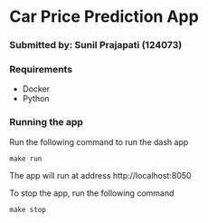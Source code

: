 # Car Price Prediction App

### Submitted by: Sunil Prajapati (124073)


### Requirements
- Docker
- Python


### Running the app

Run the following command to run the dash app

```make run```

The app will run at address http://localhost:8050

To stop the app, run the following command

```make stop```
